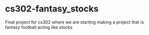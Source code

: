 # cs302-fantasy_stocks
Final project for cs302 where we are starting making a project that is fantasy football acting like stocks
